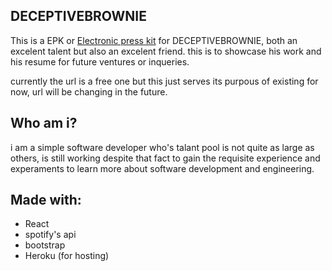 ## DECEPTIVEBROWNIE
This is a EPK or [Electronic press kit](https://deceptivebrownie.herokuapp.com/) for DECEPTIVEBROWNIE, both an excelent talent but also an excelent friend.
this is to showcase his work and his resume for future ventures or inqueries.

currently the url is a free one but this just serves its purpous of existing for now, url will be changing in the future.

## Who am i?
i am a simple software developer who's talant pool is not quite as large as others, is still working despite that fact to gain the requisite experience and experaments to learn more about software development and engineering.

## Made with:
* React
* spotify's api
* bootstrap
* Heroku (for hosting)
